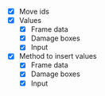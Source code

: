 - [x] Move ids
- [x] Values
	- [x] Frame data
	- [x] Damage boxes
	- [x] Input
- [x] Method to insert values
	- [x] Frame data
	- [x] Damage boxes
	- [x] Input
